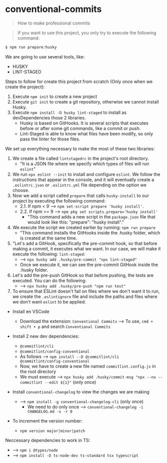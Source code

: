 # conventional-commits
> How to make professional commits

> If you want to use this project, you only try to execute the following command:
```sh
$ npm run prepare:husky
```

We are going to use several tools, like:
  - HUSKY
  - LINT-STAGED

Steps to follow for create this project from scratch (Only once when we create the project):
1. Execute `npm init` to create a new project
2. Execute `git init` to create a git repository, otherwise we cannot install Husky.
3. Execute `npm install -D husky lint-staged` to install as devDependencies those 2 libraries.
    * Husky is based on GitHooks. It is several scripts that executes before or after some git commands, like a commit or push.
    * Lint-Staged is able to know what files have been modify, so only pass the linter for those files.

We set up everything necessary to make the most of these two libraries:
1. We create a file called `lintstagedrc` in the project's root directory. 
    * "It is a JSON file where we specify which types of files will run `eslint`"
2. We run `npx eslint --init` to install and configure `eslint`. We follow the instructions that appear in the console, and it will eventually create a `.eslintrc.json` or `.eslintrc.yml` file depending on the option we choose. 
3. Now we add a script called `prepare` that calls `husky-install` to our project by executing the following command: 
    * 2.1. If npm < 9   -->   `npm set-script prepare 'husky install'`.
    * 2.2. If npm >= 9  -->   `npm pkg set scripts.prepare='husky install'`
        * "This command adds a new script in the `package.json` file that would look like this: "prepare": "husky install"."
4. We execute the script we created earlier by running: `npm run prepare`
    * "This command installs the GitHooks inside the .husky folder, which is created at the same time.
5. "Let's add a GitHook, specifically the pre-commit hook, so that before making a commit, it executes what we want. In our case, we will make it execute the following: `lint-staged`:
    * --> `npx husky add .husky/pre-commit "npx lint-staged"`
    * Once we execute it, we can see the pre-commit GitHook inside the .husky folder.
6. Let's add the pre-push GitHook so that before pushing, the tests are executed. You can do the following:
    * --> `npx husky add .husky/pre-push "npm run test"`
7. To ensure that ESLint doesn't fail on files where we don't want it to run, we create the `.eslintignore` file and include the paths and files where we don't want `eslint` to be applied.


- Install en VSCode
  - Download the extension: `Conventional Commits` --> To use, `cmd + shift + p` and search `Conventional Commits`

- Install 2 new dev dependencies:
    - `@commitlint/cli`
    - `@commitlint/config-conventional`
    - As follows --> `npm install --D @commitlint/cli @commitlint/config-conventional`
    - Now, we have to create a new file named `commitlint.config.js` in the root directory
    - We must execute --> `npx husky add .husky/commit-msg "npx --no -- commitlint --edit ${1}"` (only once)

- Install `conventional-changelog` to view the changes we are making
    - --> `npm install -g conventional-changelog-cli` (only once)
        - We need to do only once --> `conventional-changelog -i CHANGELOG.md -s -r 0`

- To increment the version number:
    - `npm version major|minor|patch`

Neccessary dependencies to work in TS:
  - --> `npm i @types/node`
  - --> `npm install -D ts-node-dev ts-standard tsx typescript`
